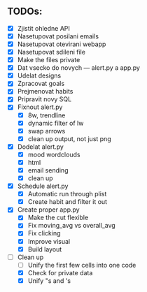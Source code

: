 ## TODOs:
- [x] Zjistit ohledne API
- [x] Nasetupovat posilani emails
- [x] Nasetupovat otevirani webapp
- [x] Nasetupovat sdileni file
- [x] Make the files private
- [x] Dat vsecko do novych — alert.py a app.py
- [x] Udelat designs
- [x] Zpracovat goals
- [x] Prejmenovat habits
- [x] Pripravit novy SQL
- [x] Fixnout alert.py
  - [x] 8w, trendline
  - [x] dynamic filter of lw
  - [x] swap arrows
  - [x] clean up output, not just png
- [x] Dodelat alert.py
  - [x] mood wordclouds
  - [x] html
  - [x] email sending
  - [x] clean up
- [x] Schedule alert.py
  - [x] Automatic run through plist
  - [x] Create habit and filter it out
- [x] Create proper app.py
  - [x] Make the cut flexible
  - [x] Fix moving_avg vs overall_avg
  - [x] Fix clicking
  - [x] Improve visual
  - [x] Build layout
- [ ] Clean up
  - [ ] Unify the first few cells into one code
  - [x] Check for private data
  - [x] Unify "s and 's
